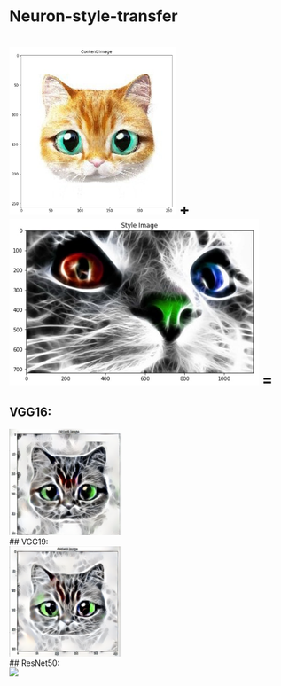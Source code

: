 # Neuron-style-transfer

<img src="style and content images/content1.jpg" width="300"/>  +  <img src="style and content images/style1.jpg" alt="total loss" height="300"/> =
<br/>
=
## VGG16:<br/>
<img src="output images/VGG16_1.png"  width="200"/>
<br/>
## VGG19:<br/>
<img src="output images/VGG19_1.png"  width="200"/>
<br/>
## ResNet50:<br/>
<img src="output images/ResNet50_1.png"  width="200"/>
<br/>



